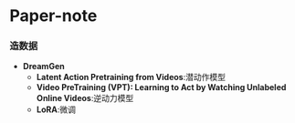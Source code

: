 # Paper-note
### 造数据
* **DreamGen**
  * **Latent Action Pretraining from Videos**:潜动作模型
  * **Video PreTraining (VPT): Learning to Act by Watching Unlabeled Online Videos**:逆动力模型
  * **LoRA**:微调
